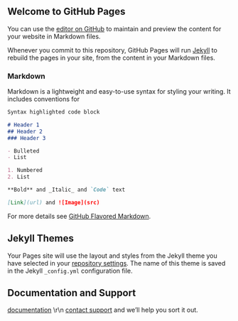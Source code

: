 ## Welcome to GitHub Pages

You can use the [editor on GitHub](https://github.com/chenyangpoppin/website/edit/master/README.md) to maintain and preview the content for your website in Markdown files.

Whenever you commit to this repository, GitHub Pages will run [Jekyll](https://jekyllrb.com/) to rebuild the pages in your site, from the content in your Markdown files.

### Markdown

Markdown is a lightweight and easy-to-use syntax for styling your writing. It includes conventions for

```markdown
Syntax highlighted code block

# Header 1
## Header 2
### Header 3

- Bulleted
- List

1. Numbered
2. List

**Bold** and _Italic_ and `Code` text

[Link](url) and ![Image](src)
```

For more details see [GitHub Flavored Markdown](https://guides.github.com/features/mastering-markdown/).

## Jekyll Themes

Your Pages site will use the layout and styles from the Jekyll theme you have selected in your [repository settings](https://github.com/chenyangpoppin/website/settings). The name of this theme is saved in the Jekyll `_config.yml` configuration file.

## Documentation and Support

[documentation](https://help.github.com/categories/github-pages-basics/) \r\n
[contact support](https://github.com/contact) and we’ll help you sort it out.
